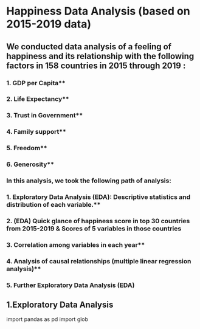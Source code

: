 # Happiness Data Analysis (based on 2015-2019 data)

 ## We conducted data analysis of a feeling of happiness and its relationship with the following factors in 158 countries in 2015 through 2019 :
  
  
### 1. GDP per Capita**
### 2. Life Expectancy**
### 3. Trust in Government**
### 4. Family support**
### 5. Freedom**
### 6. Generosity**

### In this analysis, we took the following path of analysis:

### 1. Exploratory Data Analysis (EDA): Descriptive statistics and distribution of each variable.** 
### 2. (EDA) Quick glance of happiness score in top 30 countries from 2015-2019 & Scores of 5 variables in those countries
### 3. Correlation among variables in each year**
### 4. Analysis of causal relationships (multiple linear regression analysis)**
### 5. Further Exploratory Data Analysis (EDA)

## 1.Exploratory Data Analysis

import pandas as pd
import glob

